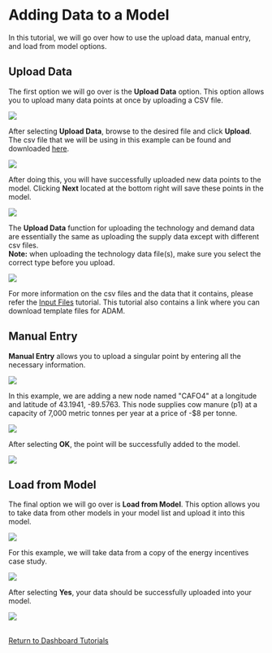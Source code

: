 <h1>Adding Data to a Model</h1>

<p>
    In this tutorial, we will go over how to use the upload data, manual entry, and load from model options. 
</p>

<h2>Upload Data</h2>

<p>
    The first option we will go over is the <b>Upload Data</b> option. This option allows you to upload many data points at once by uploading a CSV file. 
</p>

<img src="Pictures\Dashboard_tutorials\input_data\upload_data.png">

<br>

<p>
    After selecting <b>Upload Data</b>, browse to the desired file and click <b>Upload</b>. The csv file that we will be using in this example can be found and downloaded 
<a href="https://github.com/ADAM-Development/ADAM_Documentation/tree/main/Downloadable_content/example_custom_model">here</a>.
</p>

<img src="Pictures\Dashboard_tutorials\input_data\upload_file.png">

<p>
    After doing this, you will have successfully uploaded new data points to the model. Clicking <b>Next</b> located at the bottom right will save these points in the model. 
</p>

<img src="Pictures\Dashboard_tutorials\input_data\uploaded_points.png">

<p>
    The <b>Upload Data</b> function for uploading the technology and demand data are essentially the same as uploading the supply data except with different csv files.<br><b>Note:</b> when uploading the technology data file(s), make sure you select the correct type before you upload.
</p>

<img src="Pictures\Dashboard_tutorials\input_data\upload_tech.png">

<br>

<p>
    For more information on the csv files and the data that it contains, please refer the 
<a href="input_files.html">Input Files</a> tutorial. This tutorial also contains a link where you can download template files for ADAM. 
</p>


<h2>Manual Entry</h2>

<p>
    <b>Manual Entry</b> allows you to upload a singular point by entering all the necessary information.
</p>

<img src="Pictures\Dashboard_tutorials\input_data\manual.png">

<p>
    In this example, we are adding a new node named "CAFO4" at a longitude and latitude of 43.1941, -89.5763. This node supplies cow manure (p1) at a capacity of 7,000 metric tonnes per year at a price of -$8 per tonne. 
</p>

<img src="Pictures\Dashboard_tutorials\input_data\manual_add.png">

<p>
    After selecting <b>OK</b>, the point will be successfully added to the model. 
</p>

<img src="Pictures\Dashboard_tutorials\input_data\manual_map.png">


<h2>Load from Model</h2>

<p>
    The final option we will go over is <b>Load from Model</b>. This option allows you to take data from other models in your model list and upload it into this model. 
</p>

<img src="Pictures\Dashboard_tutorials\input_data\load.png">

<p>
    For this example, we will take data from a copy of the energy incentives case study.
</p>

<img src="Pictures\Dashboard_tutorials\input_data\load_select_model.png">

<p>
    After selecting <b>Yes</b>, your data should be successfully uploaded into your model. 
</p>

<img src="Pictures\Dashboard_tutorials\input_data\load_model_data.png">


<br>
<br>

<a href="/ADAM_Documentation/dashboard.html">Return to Dashboard Tutorials</a>